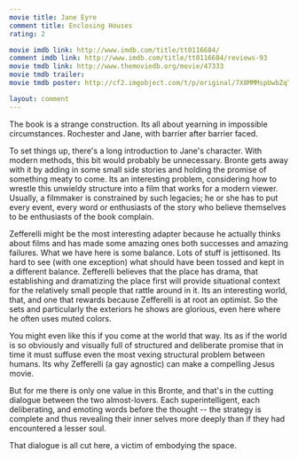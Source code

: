 ```yaml
---
movie title: Jane Eyre
comment title: Enclosing Houses
rating: 2

movie imdb link: http://www.imdb.com/title/tt0116684/
comment imdb link: http://www.imdb.com/title/tt0116684/reviews-93
movie tmdb link: http://www.themoviedb.org/movie/47333
movie tmdb trailer: 
movie tmdb poster: http://cf2.imgobject.com/t/p/original/7X8MMMspUwbZqTGIn7N9cnAxDub.jpg

layout: comment
---
```


The book is a strange construction. Its all about yearning in impossible circumstances. Rochester and Jane, with barrier after barrier faced.

To set things up, there's a long introduction to Jane's character. With modern methods, this bit would probably be unnecessary. Bronte gets away with it by adding in some small side stories and holding the promise of something meaty to come. Its an interesting problem, considering how to wrestle this unwieldy structure into a film that works for a modern viewer. Usually, a filmmaker is constrained by such legacies; he or she has to put every event, every word or enthusiasts of the story who believe themselves to be enthusiasts of the book complain.

Zefferelli might be the most interesting adapter because he actually thinks about films and has made some amazing ones both successes and amazing failures. What we have here is some balance. Lots of stuff is jettisoned. Its hard to see (with one exception) what should have been tossed and kept in a different balance. Zefferelli believes that the place has drama, that establishing and dramatizing the place first will provide situational context for the relatively small people that rattle around in it. Its an interesting world, that, and one that rewards because Zefferelli is at root an optimist. So the sets and particularly the exteriors he shows are glorious, even here where he often uses muted colors.

You might even like this if you come at the world that way. Its as if the world is so obviously and visually full of structured and deliberate promise that in time it must suffuse even the most vexing structural problem between humans. Its why Zefferelli (a gay agnostic) can make a compelling Jesus movie.

But for me there is only one value in this Bronte, and that's in the cutting dialogue between the two almost-lovers. Each superintelligent, each deliberating, and emoting words before the thought -- the strategy is complete and thus revealing their inner selves more deeply than if they had encountered a lesser soul.

That dialogue is all cut here, a victim of embodying the space.